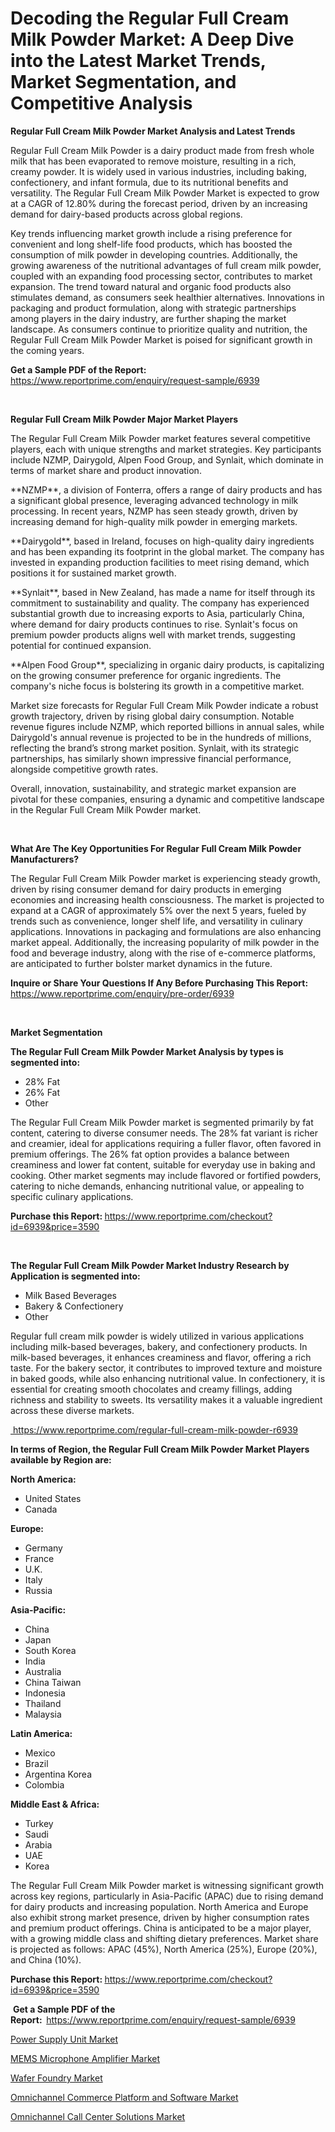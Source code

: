 <p><h1>Decoding the Regular Full Cream Milk Powder Market: A Deep Dive into the Latest Market Trends, Market Segmentation, and Competitive Analysis</h1></p><p><strong>Regular Full Cream Milk Powder Market Analysis and Latest Trends</strong></p>
<p><p>Regular Full Cream Milk Powder is a dairy product made from fresh whole milk that has been evaporated to remove moisture, resulting in a rich, creamy powder. It is widely used in various industries, including baking, confectionery, and infant formula, due to its nutritional benefits and versatility. The Regular Full Cream Milk Powder Market is expected to grow at a CAGR of 12.80% during the forecast period, driven by an increasing demand for dairy-based products across global regions.</p><p>Key trends influencing market growth include a rising preference for convenient and long shelf-life food products, which has boosted the consumption of milk powder in developing countries. Additionally, the growing awareness of the nutritional advantages of full cream milk powder, coupled with an expanding food processing sector, contributes to market expansion. The trend toward natural and organic food products also stimulates demand, as consumers seek healthier alternatives. Innovations in packaging and product formulation, along with strategic partnerships among players in the dairy industry, are further shaping the market landscape. As consumers continue to prioritize quality and nutrition, the Regular Full Cream Milk Powder Market is poised for significant growth in the coming years.</p></p>
<p><strong>Get a Sample PDF of the Report:&nbsp;</strong> <a href="https://www.reportprime.com/enquiry/request-sample/6939?utm_campaign=1088&utm_medium=2&utm_source=Github&utm_content=ia&utm_term=25112024&utm_id=regular-full-cream-milk-powder">https://www.reportprime.com/enquiry/request-sample/6939</a></p>
<p>&nbsp;</p>
<p><strong>Regular Full Cream Milk Powder Major Market Players</strong></p>
<p><p>The Regular Full Cream Milk Powder market features several competitive players, each with unique strengths and market strategies. Key participants include NZMP, Dairygold, Alpen Food Group, and Synlait, which dominate in terms of market share and product innovation.</p><p>**NZMP**, a division of Fonterra, offers a range of dairy products and has a significant global presence, leveraging advanced technology in milk processing. In recent years, NZMP has seen steady growth, driven by increasing demand for high-quality milk powder in emerging markets. </p><p>**Dairygold**, based in Ireland, focuses on high-quality dairy ingredients and has been expanding its footprint in the global market. The company has invested in expanding production facilities to meet rising demand, which positions it for sustained market growth.</p><p>**Synlait**, based in New Zealand, has made a name for itself through its commitment to sustainability and quality. The company has experienced substantial growth due to increasing exports to Asia, particularly China, where demand for dairy products continues to rise. Synlait's focus on premium powder products aligns well with market trends, suggesting potential for continued expansion.</p><p>**Alpen Food Group**, specializing in organic dairy products, is capitalizing on the growing consumer preference for organic ingredients. The company's niche focus is bolstering its growth in a competitive market.</p><p>Market size forecasts for Regular Full Cream Milk Powder indicate a robust growth trajectory, driven by rising global dairy consumption. Notable revenue figures include NZMP, which reported billions in annual sales, while Dairygold's annual revenue is projected to be in the hundreds of millions, reflecting the brand’s strong market position. Synlait, with its strategic partnerships, has similarly shown impressive financial performance, alongside competitive growth rates.</p><p>Overall, innovation, sustainability, and strategic market expansion are pivotal for these companies, ensuring a dynamic and competitive landscape in the Regular Full Cream Milk Powder market.</p></p>
<p>&nbsp;</p>
<p><strong>What Are The Key Opportunities For Regular Full Cream Milk Powder Manufacturers?</strong></p>
<p><p>The Regular Full Cream Milk Powder market is experiencing steady growth, driven by rising consumer demand for dairy products in emerging economies and increasing health consciousness. The market is projected to expand at a CAGR of approximately 5% over the next 5 years, fueled by trends such as convenience, longer shelf life, and versatility in culinary applications. Innovations in packaging and formulations are also enhancing market appeal. Additionally, the increasing popularity of milk powder in the food and beverage industry, along with the rise of e-commerce platforms, are anticipated to further bolster market dynamics in the future.</p></p>
<p><strong>Inquire or Share Your Questions If Any Before Purchasing This Report:</strong> <a href="https://www.reportprime.com/enquiry/pre-order/6939?utm_campaign=1088&utm_medium=2&utm_source=Github&utm_content=ia&utm_term=25112024&utm_id=regular-full-cream-milk-powder">https://www.reportprime.com/enquiry/pre-order/6939</a></p>
<p>&nbsp;</p>
<p><strong>Market Segmentation</strong></p>
<p><strong>The Regular Full Cream Milk Powder Market Analysis by types is segmented into:</strong></p>
<p><ul><li>28% Fat</li><li>26% Fat</li><li>Other</li></ul></p>
<p><p>The Regular Full Cream Milk Powder market is segmented primarily by fat content, catering to diverse consumer needs. The 28% fat variant is richer and creamier, ideal for applications requiring a fuller flavor, often favored in premium offerings. The 26% fat option provides a balance between creaminess and lower fat content, suitable for everyday use in baking and cooking. Other market segments may include flavored or fortified powders, catering to niche demands, enhancing nutritional value, or appealing to specific culinary applications.</p></p>
<p><strong>Purchase this Report:&nbsp;</strong><a href="https://www.reportprime.com/checkout?id=6939&price=3590&utm_campaign=1088&utm_medium=2&utm_source=Github&utm_content=ia&utm_term=25112024&utm_id=regular-full-cream-milk-powder">https://www.reportprime.com/checkout?id=6939&price=3590</a></p>
<p>&nbsp;</p>
<p><strong>The Regular Full Cream Milk Powder Market Industry Research by Application is segmented into:</strong></p>
<p><ul><li>Milk Based Beverages</li><li>Bakery & Confectionery</li><li>Other</li></ul></p>
<p><p>Regular full cream milk powder is widely utilized in various applications including milk-based beverages, bakery, and confectionery products. In milk-based beverages, it enhances creaminess and flavor, offering a rich taste. For the bakery sector, it contributes to improved texture and moisture in baked goods, while also enhancing nutritional value. In confectionery, it is essential for creating smooth chocolates and creamy fillings, adding richness and stability to sweets. Its versatility makes it a valuable ingredient across these diverse markets.</p></p>
<p><a href="https://www.reportprime.com/regular-full-cream-milk-powder-r6939?utm_campaign=1088&utm_medium=2&utm_source=Github&utm_content=ia&utm_term=25112024&utm_id=regular-full-cream-milk-powder">&nbsp;https://www.reportprime.com/regular-full-cream-milk-powder-r6939</a></p>
<p><strong>In terms of Region, the Regular Full Cream Milk Powder Market Players available by Region are:</strong></p>
<p>
    <p> <strong> North America: </strong>
        <ul>
            <li>United States</li>
            <li>Canada</li>
        </ul>
        </p> 
    <p> <strong> Europe: </strong>
        <ul>
            <li>Germany</li>
            <li>France</li>
            <li>U.K.</li>
            <li>Italy</li>
            <li>Russia</li>
        </ul>
        </p> 
    <p> <strong> Asia-Pacific: </strong>
        <ul>
            <li>China</li>
            <li>Japan</li>
            <li>South Korea</li>
            <li>India</li>
            <li>Australia</li>
            <li>China Taiwan</li>
            <li>Indonesia</li>
            <li>Thailand</li>
            <li>Malaysia</li>
        </ul>
        </p> 
    <p> <strong> Latin America: </strong>
        <ul>
            <li>Mexico</li>
            <li>Brazil</li>
            <li>Argentina Korea</li>
            <li>Colombia</li>
        </ul>
        </p> 
    <p> <strong> Middle East & Africa: </strong>
        <ul>
            <li>Turkey</li>
            <li>Saudi</li>
            <li>Arabia</li>
            <li>UAE</li>
            <li>Korea</li>
        </ul>
    </p>
    </p>
<p><p>The Regular Full Cream Milk Powder market is witnessing significant growth across key regions, particularly in Asia-Pacific (APAC) due to rising demand for dairy products and increasing population. North America and Europe also exhibit strong market presence, driven by higher consumption rates and premium product offerings. China is anticipated to be a major player, with a growing middle class and shifting dietary preferences. Market share is projected as follows: APAC (45%), North America (25%), Europe (20%), and China (10%).</p></p>
<p><strong>Purchase this Report: </strong><a href="https://www.reportprime.com/checkout?id=6939&price=3590&utm_campaign=1088&utm_medium=2&utm_source=Github&utm_content=ia&utm_term=25112024&utm_id=regular-full-cream-milk-powder">https://www.reportprime.com/checkout?id=6939&price=3590</a></p>
<p>&nbsp;<strong>Get a Sample PDF of the Report:&nbsp;&nbsp;</strong><a href="https://www.reportprime.com/enquiry/request-sample/6939?utm_campaign=1088&utm_medium=2&utm_source=Github&utm_content=ia&utm_term=25112024&utm_id=regular-full-cream-milk-powder">https://www.reportprime.com/enquiry/request-sample/6939</a></p>
<p><strong></strong></p>
<p><p><a href="https://www.linkedin.com/pulse/investment-opportunities-power-supply-unit-sector-risk-wuuof?utm_campaign=1088&utm_medium=2&utm_source=Github&utm_content=ia&utm_term=25112024&utm_id=regular-full-cream-milk-powder">Power Supply Unit Market</a></p><p><a href="https://www.linkedin.com/pulse/investing-mems-microphone-amplifier-market-trends-leading-products-gnyqc?utm_campaign=1088&utm_medium=2&utm_source=Github&utm_content=ia&utm_term=25112024&utm_id=regular-full-cream-milk-powder">MEMS Microphone Amplifier Market</a></p><p><a href="https://www.linkedin.com/pulse/wafer-foundry-industry-analysis-report-market-size-share-competitive-bzjgf?utm_campaign=1088&utm_medium=2&utm_source=Github&utm_content=ia&utm_term=25112024&utm_id=regular-full-cream-milk-powder">Wafer Foundry Market</a></p><p><a href="https://issuu.com/reportprime-2/docs/omnichannel-commerce-platform-and-s_eceb1ab30f9b7d?utm_campaign=1088&utm_medium=2&utm_source=Github&utm_content=ia&utm_term=25112024&utm_id=regular-full-cream-milk-powder">Omnichannel Commerce Platform and Software Market</a></p><p><a href="https://issuu.com/reportprime-2/docs/omnichannel-call-center-solutions-m_0a3447c8ea3517?utm_campaign=1088&utm_medium=2&utm_source=Github&utm_content=ia&utm_term=25112024&utm_id=regular-full-cream-milk-powder">Omnichannel Call Center Solutions Market</a></p></p>